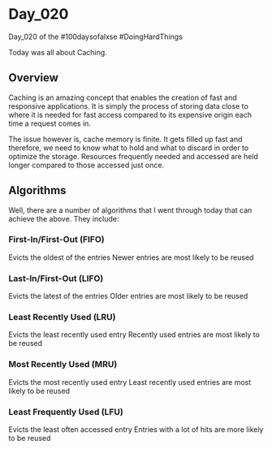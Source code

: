# Day_020

Day_020 of the #100daysofalxse #DoingHardThings

Today was all about Caching.

## Overview
Caching is an amazing concept that enables the creation of fast and responsive applications. It is simply the process of storing data close to where it is needed for fast access compared to its expensive origin each time a request comes in. 

The issue however is, cache memory is finite. It gets filled up fast and therefore, we need to know what to hold and what to discard in order to optimize the storage. Resources frequently needed and accessed are held longer compared to those accessed just once.

## Algorithms
Well, there are a number of algorithms that I went through today that can achieve the above. They include:

### First-In/First-Out (FIFO)
Evicts the oldest of the entries
Newer entries are most likely to be reused

### Last-In/First-Out (LIFO)
Evicts the latest of the entries
Older entries are most likely to be reused

### Least Recently Used (LRU)
Evicts the least recently used entry
Recently used entries are most likely to be reused

### Most Recently Used (MRU)
Evicts the most recently used entry
Least recently used entries are most likely to be reused

### Least Frequently Used (LFU)
Evicts the least often accessed entry
Entries with a lot of hits are more likely to be reused
